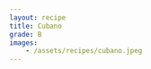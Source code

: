 ```yaml
---
layout: recipe
title: Cubano
grade: B
images:
    - /assets/recipes/cubano.jpeg
---
```

<!-- stub -->

<!-- endstub -->